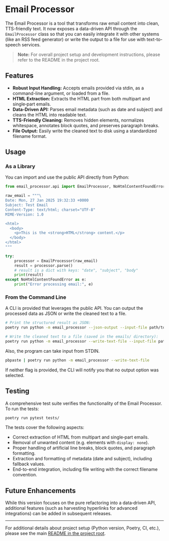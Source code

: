 # Email Processor

The Email Processor is a tool that transforms raw email content into clean, TTS-friendly text. It now exposes a data-driven API through the `EmailProcessor` class so that you can easily integrate it with other systems (like an RSS feed generator) or write the output to a file for use with text-to-speech services.

> **Note:** For overall project setup and development instructions, please refer to the README in the project root.

## Features

- **Robust Input Handling:** Accepts emails provided via stdin, as a command-line argument, or loaded from a file.
- **HTML Extraction:** Extracts the HTML part from both multipart and single‑part emails.
- **Data‑Driven API:** Parses email metadata (such as date and subject) and cleans the HTML into readable text.
- **TTS-Friendly Cleaning:** Removes hidden elements, normalizes whitespace, annotates block quotes, and preserves paragraph breaks.
- **File Output:** Easily write the cleaned text to disk using a standardized filename format.

## Usage

### As a Library

You can import and use the public API directly from Python:

```python
from email_processor.api import EmailProcessor, NoHtmlContentFoundError

raw_email = """\
Date: Mon, 27 Jan 2025 19:32:33 +0000
Subject: Test Email
Content-Type: text/html; charset="UTF-8"
MIME-Version: 1.0

<html>
  <body>
    <p>This is the <strong>HTML</strong> content.</p>
  </body>
</html>
"""

try:
    processor = EmailProcessor(raw_email)
    result = processor.parse()
    # result is a dict with keys: "date", "subject", "body"
    print(result)
except NoHtmlContentFoundError as e:
    print("Error processing email:", e)
```

### From the Command Line

A CLI is provided that leverages the public API. You can output the processed data as JSON or write the cleaned text to a file.

```bash
# Print the structured result as JSON:
poetry run python -m email_processor --json-output --input-file path/to/raw_email.txt

# Write the cleaned text to a file (saved in the emails/ directory):
poetry run python -m email_processor --write-text-file --input-file path/to/raw_email.txt
```

Also, the program can take input from STDIN.

```bash
pbpaste | poetry run python -m email_processor --write-text-file
```

If neither flag is provided, the CLI will notify you that no output option was selected.

## Testing

A comprehensive test suite verifies the functionality of the Email Processor. To run the tests:

```bash
poetry run pytest tests/
```

The tests cover the following aspects:
- Correct extraction of HTML from multipart and single‑part emails.
- Removal of unwanted content (e.g. elements with `display: none`).
- Proper handling of artificial line breaks, block quotes, and paragraph formatting.
- Extraction and formatting of metadata (date and subject), including fallback values.
- End-to-end integration, including file writing with the correct filename convention.

## Future Enhancements

While this version focuses on the pure refactoring into a data‑driven API, additional features (such as harvesting hyperlinks for advanced integrations) can be added in subsequent releases.

---

For additional details about project setup (Python version, Poetry, CI, etc.), please see the main [README in the project root](../README.md).
